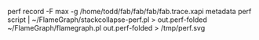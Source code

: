 perf record -F max -g /home/todd/fab/fab/fab/fab.trace.xapi metadata
perf script | ~/FlameGraph/stackcollapse-perf.pl > out.perf-folded
~/FlameGraph/flamegraph.pl out.perf-folded > /tmp/perf.svg 
